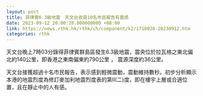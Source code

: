 ```yaml
---
layout: post
title: 菲律賓6.3級地震　天文台收逾10名市民報告有震感
date: 2023-09-12 20:00:28.000000000 +08:00
link: https://news.rthk.hk/rthk/ch/component/k2/1718028-20230912.htm
categories: rthk
---
```


天文台晚上7時03分錄得菲律賓群島區發生6.3級地震，震央位於拉瓦格之東北偏北約140公里，即香港之東南偏東約790公里 ， 震源深度約36公里。

天文台接獲超過十名市民報告，表示感到輕微震動，震動維持數秒。初步分析顯示本港的地震烈度為修訂麥加利地震烈度表的第II(二)度，即在樓宇上層或合適位置，且在靜止中的人有感。
